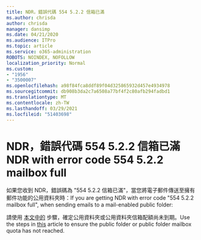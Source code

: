 ```yaml
---
title: NDR，錯誤代碼 554 5.2.2 信箱已滿
ms.author: chrisda
author: chrisda
manager: dansimp
ms.date: 04/21/2020
ms.audience: ITPro
ms.topic: article
ms.service: o365-administration
ROBOTS: NOINDEX, NOFOLLOW
localization_priority: Normal
ms.custom:
- "1956"
- "3500007"
ms.openlocfilehash: a98f84fca8ddf89f04d325865932d457e4934978
ms.sourcegitcommit: db908b3da2c7a6508a77bf4f2c80afb294fadbd1
ms.translationtype: MT
ms.contentlocale: zh-TW
ms.lasthandoff: 03/29/2021
ms.locfileid: "51403698"
---
```

# <a name="ndr-with-error-code-554-522-mailbox-full"></a><span data-ttu-id="d5d88-102">NDR，錯誤代碼 554 5.2.2 信箱已滿</span><span class="sxs-lookup"><span data-stu-id="d5d88-102">NDR with error code 554 5.2.2 mailbox full</span></span>

<span data-ttu-id="d5d88-103">如果您收到 NDR，錯誤碼為 "554 5.2.2 信箱已滿"，當您將電子郵件傳送至擁有郵件功能的公用資料夾時：</span><span class="sxs-lookup"><span data-stu-id="d5d88-103">If you are getting NDR with error code "554 5.2.2 mailbox full", when sending emails to a mail-enabled public folder:</span></span>  

<span data-ttu-id="d5d88-104">請使用 [本文中的](https://aka.ms/554522) 步驟，確定公用資料夾或公用資料夾信箱配額尚未到期。</span><span class="sxs-lookup"><span data-stu-id="d5d88-104">Use the steps in [this](https://aka.ms/554522) article to ensure the public folder or public folder mailbox quota has not reached.</span></span>
